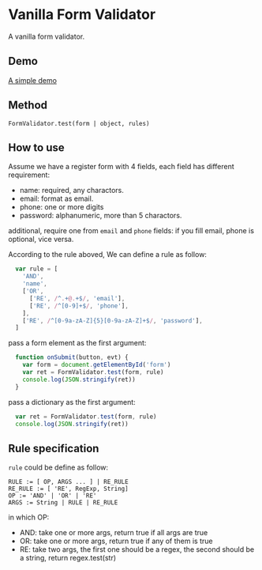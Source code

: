 # Vanilla Form Validator

A vanilla form validator.

## Demo

[A simple demo](https://lyricat.github.io/vanilla-form-validator/demo/)

## Method

`FormValidator.test(form | object, rules)`

## How to use

Assume we have a register form with 4 fields, each field has different requirement:

- name: required, any charactors.
- email: format as email.
- phone: one or more digits
- password: alphanumeric, more than 5 charactors.

additional, require one from `email` and `phone` fields: if you fill email, phone is optional, vice versa.

According to the rule aboved, We can define a rule as follow:

```javascript
  var rule = [
    'AND',
    'name',
    ['OR',
      ['RE', /^.+@.+$/, 'email'],
      ['RE', /^[0-9]+$/, 'phone'],
    ],
    ['RE', /^[0-9a-zA-Z]{5}[0-9a-zA-Z]+$/, 'password'],
  ]
```

pass a form element as the first argument:

```javascript
  function onSubmit(button, evt) {
    var form = document.getElementById('form')
    var ret = FormValidator.test(form, rule)
    console.log(JSON.stringify(ret))
  }
```

pass a dictionary as the first argument:

```javascript
  var ret = FormValidator.test(form, rule)
  console.log(JSON.stringify(ret))
```

## Rule specification

`rule` could be define as follow:

```
RULE := [ OP, ARGS ... ] | RE_RULE
RE_RULE := [ 'RE', RegExp, String]
OP := 'AND' | 'OR' | 'RE'
ARGS := String | RULE | RE_RULE
```

in which OP:

- AND: take one or more args, return true if all args are true
- OR: take one or more args, return true if any of them is true
- RE: take two args, the first one should be a regex, the second should be a string, return regex.test(str)
